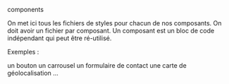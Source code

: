 components

On met ici tous les fichiers de styles pour chacun de nos composants. On doit avoir un fichier par composant. Un composant est un bloc de code indépendant qui peut être ré-utilisé.

Exemples :

un bouton
un carrousel
un formulaire de contact
une carte de géolocalisation
...